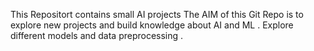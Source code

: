 This Repositort contains small AI projects 
The AIM of this Git Repo is to explore new projects and build knowledge about AI and ML .
Explore different models and data preprocessing .

